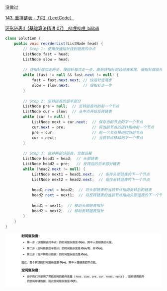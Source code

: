 

没做过



[143. 重排链表 - 力扣（LeetCode）](https://leetcode.cn/problems/reorder-list/description/)





[环形链表II【基础算法精讲 07】_哔哩哔哩_bilibili](https://www.bilibili.com/video/BV1KG4y1G7cu/?vd_source=96c1635797a0d7626fb60e973a29da38)





```java
class Solution {
    public void reorderList(ListNode head) {
        // Step 1: 使用快慢指针找到链表的中点
        ListNode fast = head;
        ListNode slow = head;
        
        // 快指针每次走两步，慢指针每次走一步，直到快指针到达链表末尾，慢指针就会停在链表的中间
        while (fast != null && fast.next != null) {
            fast = fast.next.next; // 快指针走两步
            slow = slow.next;      // 慢指针走一步
        }

        // Step 2: 反转链表的后半部分
        ListNode pre = null;  // 反转链表时的前一个节点
        ListNode cur = slow;  // 从中点开始反转链表
        while (cur != null) {
            ListNode next = cur.next;  // 保存当前节点的下一个节点
            cur.next = pre;            // 将当前节点的指针指向前一个节点
            pre = cur;                 // 前一个节点移动到当前节点
            cur = next;                // 当前节点移动到下一个节点
        }

        // Step 3: 合并两部分链表，交替连接
        ListNode head1 = head;  // 头部链表
        ListNode head2 = pre;   // 反转后的后半部分链表
        while (head2.next != null) {
            ListNode next1 = head1.next;  // 保存头部链表的下一个节点
            ListNode next2 = head2.next;  // 保存反转链表的下一个节点
            
            head1.next = head2;  // 将头部链表的当前节点指向反转后的链表
            head2.next = next1;  // 将反转链表的当前节点指向头部链表的下一个节点
            
            head1 = next1;  // 移动头部链表指针
            head2 = next2;  // 移动反转链表指针
        }
    }
}

```

![{14FB102E-C28A-4949-A255-B6BC964714FF}](assets/{14FB102E-C28A-4949-A255-B6BC964714FF}.png)
